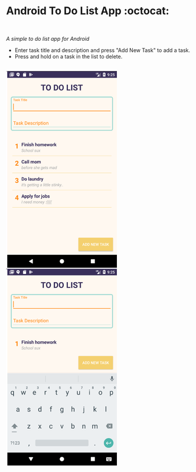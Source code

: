 # Android To Do List App :octocat:

<br/>

*A simple to do list app for Android*

* Enter task title and description and press "Add New Task" to add a task.
* Press and hold on a task in the list to delete.

<br/>

<img src="https://github.com/wongkristen/ToDoListApp/blob/master/Screenshots/Screenshot_2.png" width="300px">
<img src="https://github.com/wongkristen/ToDoListApp/blob/master/Screenshots/Screenshot_1.png" width="300px">

